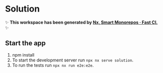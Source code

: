 # Solution
✨ **This workspace has been generated by [Nx, Smart Monorepos · Fast CI.](https://nx.dev)** ✨

## Start the app
1. npm install
2. To start the development server run `npx nx serve solution`.
3. To run the tests run `npx nx run e2e:e2e`.

